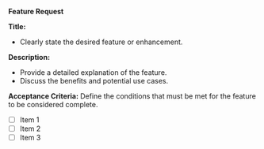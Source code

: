 **Feature Request**

**Title:**
* Clearly state the desired feature or enhancement.

**Description:**
* Provide a detailed explanation of the feature.
* Discuss the benefits and potential use cases.

**Acceptance Criteria:**
Define the conditions that must be met for the feature to be considered complete. 
- [ ] Item 1
- [ ] Item 2
- [ ] Item 3
